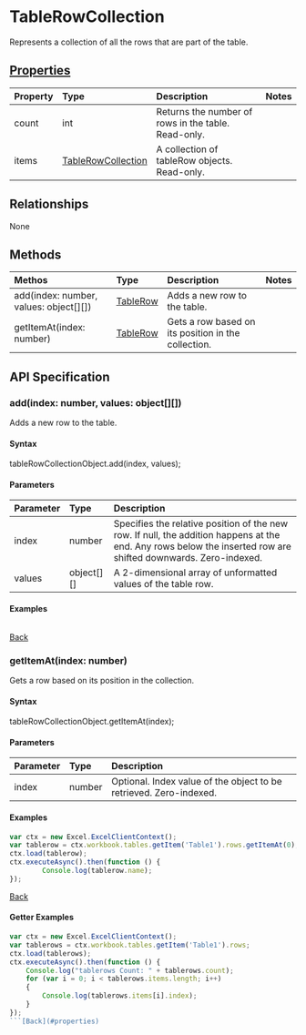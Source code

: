 # TableRowCollection

Represents a collection of all the rows that are part of the table.

## [Properties](#getter-examples)
| Property       | Type    |Description|Notes |
|:---------------|:--------|:----------|:-----|
|count|int|Returns the number of rows in the table. Read-only.||
|items|[TableRowCollection](tablerowcollection.md)|A collection of tableRow objects. Read-only.||

## Relationships
None

## Methods
| Methos           | Type    |Description|Notes |
|:---------------|:--------|:----------|:-----|
|add(index: number, values: object[][])|[TableRow](tablerow.md)|Adds a new row to the table.||
|getItemAt(index: number)|[TableRow](tablerow.md)|Gets a row based on its position in the collection.||

## API Specification

### add(index: number, values: object[][])
Adds a new row to the table.

#### Syntax
tableRowCollectionObject.add(index, values);

#### Parameters
| Parameter       | Type    |Description|
|:---------------|:--------|:----------|
|index|number|Specifies the relative position of the new row. If null, the addition happens at the end. Any rows below the inserted row are shifted downwards. Zero-indexed.|
|values|object[][]|A 2-dimensional array of unformatted values of the table row.|

#### Examples
```js

```

[Back](#methods)

### getItemAt(index: number)
Gets a row based on its position in the collection.

#### Syntax
tableRowCollectionObject.getItemAt(index);

#### Parameters
| Parameter       | Type    |Description|
|:---------------|:--------|:----------|
|index|number|Optional. Index value of the object to be retrieved. Zero-indexed.|

#### Examples

```js
var ctx = new Excel.ExcelClientContext();
var tablerow = ctx.workbook.tables.getItem('Table1').rows.getItemAt(0);
ctx.load(tablerow);
ctx.executeAsync().then(function () {
		Console.log(tablerow.name);
});
```

[Back](#methods)

#### Getter Examples

```js
var ctx = new Excel.ExcelClientContext();
var tablerows = ctx.workbook.tables.getItem('Table1').rows;
ctx.load(tablerows);
ctx.executeAsync().then(function () {
	Console.log("tablerows Count: " + tablerows.count);
	for (var i = 0; i < tablerows.items.length; i++)
	{
		Console.log(tablerows.items[i].index);
	}
});
```[Back](#properties)
